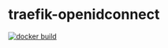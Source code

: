 # traefik-openidconnect
[![docker build](https://img.shields.io/docker/build/piec/traefik-openidconnect)](https://hub.docker.com/r/piec/traefik-openidconnect)

